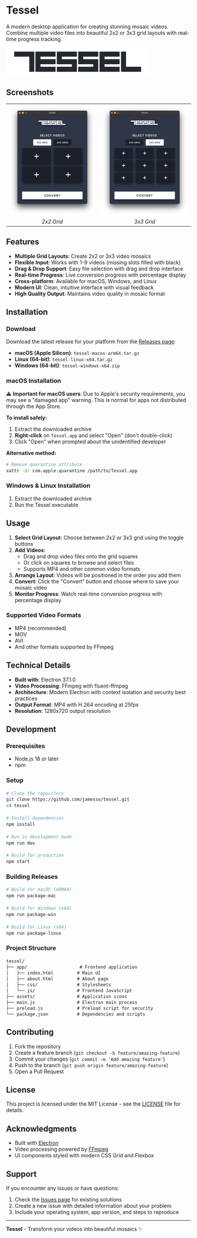 # Tessel

A modern desktop application for creating stunning mosaic videos. Combine multiple video files into beautiful 2x2 or 3x3 grid layouts with real-time progress tracking.

<picture>
  <source media="(prefers-color-scheme: dark)" srcset="assets/logo-light.svg">
  <source media="(prefers-color-scheme: light)" srcset="assets/logo-dark.svg">
  <img alt="Tessel Logo" src="assets/logo-dark.svg">
</picture>

## Screenshots

<table>
  <tr>
    <td><img src="assets/screenshots/2x2.png" alt="2x2 Grid" width="400"></td>
    <td><img src="assets/screenshots/3x3.png" alt="3x3 Grid" width="400"></td>
  </tr>
  <tr>
    <td align="center"><em>2x2 Grid</em></td>
    <td align="center"><em>3x3 Grid</em></td>
  </tr>
</table>

## Features

- **Multiple Grid Layouts**: Create 2x2 or 3x3 video mosaics
- **Flexible Input**: Works with 1-9 videos (missing slots filled with black)
- **Drag & Drop Support**: Easy file selection with drag and drop interface
- **Real-time Progress**: Live conversion progress with percentage display
- **Cross-platform**: Available for macOS, Windows, and Linux
- **Modern UI**: Clean, intuitive interface with visual feedback
- **High Quality Output**: Maintains video quality in mosaic format

## Installation

### Download

Download the latest release for your platform from the [Releases page](https://github.com/jamesso/tessel/releases):

- **macOS (Apple Silicon)**: `tessel-macos-arm64.tar.gz`
- **Linux (64-bit)**: `tessel-linux-x64.tar.gz`
- **Windows (64-bit)**: `tessel-windows-x64.zip`

### macOS Installation

⚠️ **Important for macOS users**: Due to Apple's security requirements, you may see a "damaged app" warning. This is normal for apps not distributed through the App Store.

**To install safely:**

1. Extract the downloaded archive
2. **Right-click** on `Tessel.app` and select "Open" (don't double-click)
3. Click "Open" when prompted about the unidentified developer

**Alternative method:**
```bash
# Remove quarantine attribute
xattr -dr com.apple.quarantine /path/to/Tessel.app
```

### Windows & Linux Installation

1. Extract the downloaded archive
2. Run the Tessel executable

## Usage

1. **Select Grid Layout**: Choose between 2x2 or 3x3 grid using the toggle buttons
2. **Add Videos**: 
   - Drag and drop video files onto the grid squares
   - Or click on squares to browse and select files
   - Supports MP4 and other common video formats
3. **Arrange Layout**: Videos will be positioned in the order you add them
4. **Convert**: Click the "Convert" button and choose where to save your mosaic video
5. **Monitor Progress**: Watch real-time conversion progress with percentage display

### Supported Video Formats

- MP4 (recommended)
- MOV
- AVI
- And other formats supported by FFmpeg

## Technical Details

- **Built with**: Electron 37.1.0
- **Video Processing**: FFmpeg with fluent-ffmpeg
- **Architecture**: Modern Electron with context isolation and security best practices
- **Output Format**: MP4 with H.264 encoding at 25fps
- **Resolution**: 1280x720 output resolution

## Development

### Prerequisites

- Node.js 18 or later
- npm

### Setup

```bash
# Clone the repository
git clone https://github.com/jamesso/tessel.git
cd tessel

# Install dependencies
npm install

# Run in development mode
npm run dev

# Build for production
npm start
```

### Building Releases

```bash
# Build for macOS (ARM64)
npm run package-mac

# Build for Windows (x64)
npm run package-win

# Build for Linux (x64)
npm run package-linux
```

### Project Structure

```
tessel/
├── app/                    # Frontend application
│   ├── index.html         # Main UI
│   ├── about.html         # About page
│   ├── css/               # Stylesheets
│   └── js/                # Frontend JavaScript
├── assets/                # Application icons
├── main.js                # Electron main process
├── preload.js             # Preload script for security
└── package.json           # Dependencies and scripts
```

## Contributing

1. Fork the repository
2. Create a feature branch (`git checkout -b feature/amazing-feature`)
3. Commit your changes (`git commit -m 'Add amazing feature'`)
4. Push to the branch (`git push origin feature/amazing-feature`)
5. Open a Pull Request

## License

This project is licensed under the MIT License - see the [LICENSE](LICENSE) file for details.

## Acknowledgments

- Built with [Electron](https://www.electronjs.org/)
- Video processing powered by [FFmpeg](https://ffmpeg.org/)
- UI components styled with modern CSS Grid and Flexbox

## Support

If you encounter any issues or have questions:

1. Check the [Issues page](https://github.com/jamesso/tessel/issues) for existing solutions
2. Create a new issue with detailed information about your problem
3. Include your operating system, app version, and steps to reproduce

---

**Tessel** - Transform your videos into beautiful mosaics ✨
